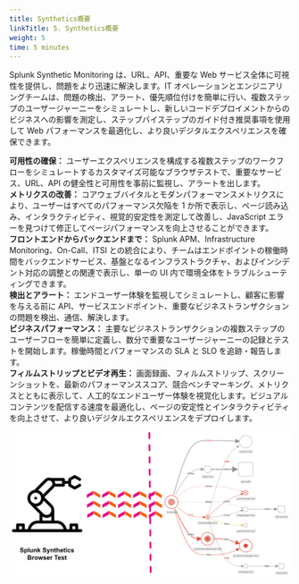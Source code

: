 ```yaml
---
title: Synthetics概要
linkTitle: 5. Synthetics概要
weight: 5
time: 5 minutes
---
```


Splunk Synthetic Monitoring は、URL、API、重要な Web サービス全体に可視性を提供し、問題をより迅速に解決します。IT オペレーションとエンジニアリングチームは、問題の検出、アラート、優先順位付けを簡単に行い、複数ステップのユーザージャーニーをシミュレートし、新しいコードデプロイメントからのビジネスへの影響を測定し、ステップバイステップのガイド付き推奨事項を使用して Web パフォーマンスを最適化し、より良いデジタルエクスペリエンスを確保できます。

**可用性の確保：** ユーザーエクスペリエンスを構成する複数ステップのワークフローをシミュレートするカスタマイズ可能なブラウザテストで、重要なサービス、URL、API の健全性と可用性を事前に監視し、アラートを出します。  
**メトリクスの改善：** コアウェブバイタルとモダンパフォーマンスメトリクスにより、ユーザーはすべてのパフォーマンス欠陥を 1 か所で表示し、ページ読み込み、インタラクティビティ、視覚的安定性を測定して改善し、JavaScript エラーを見つけて修正してページパフォーマンスを向上させることができます。  
**フロントエンドからバックエンドまで：** Splunk APM、Infrastructure Monitoring、On-Call、ITSI との統合により、チームはエンドポイントの稼働時間をバックエンドサービス、基盤となるインフラストラクチャ、およびインシデント対応の調整との関連で表示し、単一の UI 内で環境全体をトラブルシューティングできます。  
**検出とアラート：** エンドユーザー体験を監視してシミュレートし、顧客に影響を与える前に API、サービスエンドポイント、重要なビジネストランザクションの問題を検出、通信、解決します。  
**ビジネスパフォーマンス：** 主要なビジネストランザクションの複数ステップのユーザーフローを簡単に定義し、数分で重要なユーザージャーニーの記録とテストを開始します。稼働時間とパフォーマンスの SLA と SLO を追跡・報告します。  
**フィルムストリップとビデオ再生：** 画面録画、フィルムストリップ、スクリーンショットを、最新のパフォーマンススコア、競合ベンチマーキング、メトリクスとともに表示して、人工的なエンドユーザー体験を視覚化します。ビジュアルコンテンツを配信する速度を最適化し、ページの安定性とインタラクティビティを向上させて、より良いデジタルエクスペリエンスをデプロイします。

![Synthetics概要](images/synthetic-tests.png)
